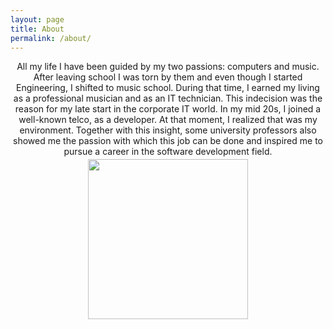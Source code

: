 ```yaml
---
layout: page
title: About
permalink: /about/
---
```


<center>
  All my life I have been guided by my two passions: computers and music. After leaving school I was torn by them and even though I started Engineering, I shifted to music school. During that time, I earned my living as a professional musician and as an IT technician. This indecision was the reason for my late start in the corporate IT world. In my mid 20s, I joined a well-known telco, as a developer. At that moment, I realized that was my environment. Together with this insight, some university professors also showed me the passion with which this job can be done and inspired me to pursue a career in the software development field.
</center>

<div style="text-align:center; padding: 4px"><img src="{{ site.url }}/assets/jeb-profile-picture.jpg" width="256"></div>
